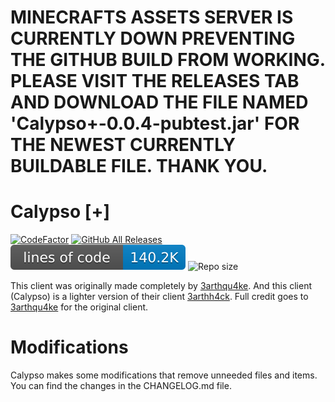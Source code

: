 # MINECRAFTS ASSETS SERVER IS CURRENTLY DOWN PREVENTING THE GITHUB BUILD FROM WORKING. PLEASE VISIT THE RELEASES TAB AND DOWNLOAD THE FILE NAMED 'Calypso+-0.0.4-pubtest.jar' FOR THE NEWEST CURRENTLY BUILDABLE FILE. THANK YOU.

# Calypso [+]

[![CodeFactor](https://www.codefactor.io/repository/github/3arthqu4ke/3arthh4ck/badge/main)](https://www.codefactor.io/repository/github/3arthqu4ke/3arthh4ck/overview/main)
[![GitHub All Releases](https://img.shields.io/github/downloads/3arthqu4ke/3arthh4ck/total.svg)](https://github.com/3arthqu4ke/3arthh4ck/releases)
[![Lines of code](imgs/loc/loc.svg)](https://tokei.rs/b1/github/shxrkyylol/Calypso?category=code)
![Repo size](https://img.shields.io/github/repo-size/3arthqu4ke/3arthh4ck.svg)

This client was originally made completely by [3arthqu4ke](https://github.com/3arthqu4ke). And this client (Calypso) is a lighter version of their client [3arthh4ck](https://github.com/3arthqu4ke/3arthh4ck). Full credit goes to [3arthqu4ke](https://github.com/3arthqu4ke) for the original client.

# Modifications
Calypso makes some modifications that remove unneeded files and items.
You can find the changes in the CHANGELOG.md file.
